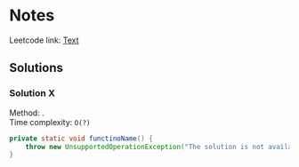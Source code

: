 # Notes

Leetcode link: [Text](link)

## Solutions

### Solution X

Method: .\
Time complexity: `O(?)`

```java
private static void functinoName() {
    throw new UnsupportedOperationException("The solution is not available yet");
}
```

